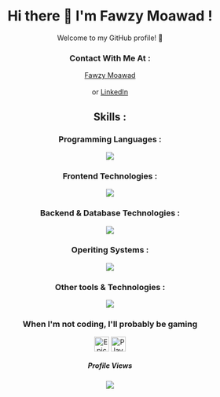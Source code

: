<div align="center">
  <h1 align="center">
    Hi there 👋 I'm Fawzy Moawad ! 
  </h1>

  <p align="center">
    Welcome to my GitHub profile! 🌟 
  </p>

  <h3 align="center">
    Contact With Me At : 
  </h3>

  <p align="center">
    <a href="https://fawzymoawad.com/">Fawzy Moawad</a><br />
    <br />
    or <a href="https://www.linkedin.com/in/fawzy-moawad/">LinkedIn</a>
  </p>
</div>

<div align="center">
  <h2 align="center">
    Skills :
  </h2>

  <h3 align="center">
    Programming Languages :
  </h3>
  <a href="https://skillicons.dev">
      <img src="https://skillicons.dev/icons?i=html,css,sass,js,cs,py,swift&perline=4" />
  </a>

  <h3 align="center">
    Frontend Technologies :
  </h3>
  <a href="https://skillicons.dev">
    <img src="https://skillicons.dev/icons?i=bootstrap,tailwind,react,nextjs,jquery,pug&perline=4" />
  </a>

  <h3 align="center">
    Backend & Database Technologies :
  </h3>
  <a href="https://skillicons.dev">
    <img src="https://skillicons.dev/icons?i=nodejs,mongodb,mysql&perline=4" />
  </a>

  <h3 align="center">
    Operiting Systems :
  </h3>
  <a href="https://skillicons.dev">
    <img src="https://skillicons.dev/icons?i=linux,kali,ubuntu,windows,apple&perline=4" />
  </a>

  <h3 align="center">
    Other tools & Technologies :
  </h3>
  <a href="https://skillicons.dev">
    <img src="https://skillicons.dev/icons?i=bash,powershell,vscode,visualstudio,androidstudio,pycharm,git,github,githubactions,gitlab,docker,kubernetes,ansible,redhat,npm,yarn,wordpress,postman,aws,docker,dotnet,vim,vercel,stack  overflow,codepen,raspberrypi,discord,notion,obsidian,ableton&perline=4" />
  </a>

</div>

<div align="center">
  <h3 align="center">
    When I'm not coding, I'll probably be gaming
  </h3>
  <p align="center">
    <a href="https://www.epicgames.com/store/en-US/" target="_blank"><img align="center" src="https://github.com/mishmanners/MishManners/blob/master/Game%20Icons/Epic.png" height="30"       alt="Epic Games logo"/></a>
    <a href="https://www.playstation.com/" target="_blank"><img align="center" src="https://github.com/mishmanners/MishManners/blob/master/Game%20Icons/PS.png" height="30"         alt="PlayStation logo"/></a>
  </p>
</div>

<div align="center">
  <h5 align="center">Profile Views</h5>
  <img src="https://profile-counter.glitch.me/Fawzy-Moawad/count.svg?"  />
</div>
